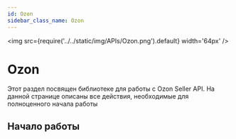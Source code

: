 ```yaml
---
id: Ozon
sidebar_class_name: Ozon
---
```


<img src={require('../../static/img/APIs/Ozon.png').default} width='64px' />

# Ozon

Этот раздел посвящен библиотеке для работы с Ozon Seller API. На данной странице описаны все действия, необходимые для полноценного начала работы

## Начало работы